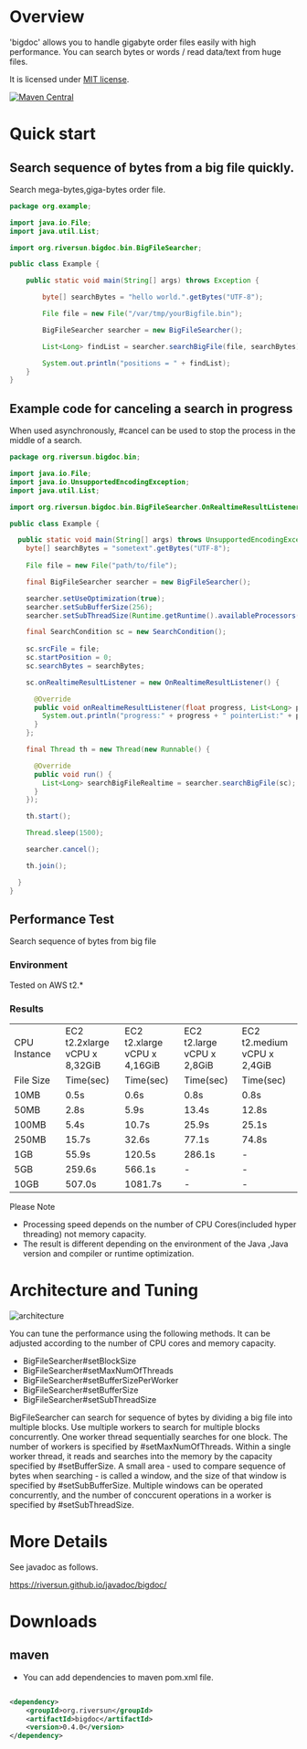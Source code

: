 # Overview
'bigdoc' allows you to handle gigabyte order files easily with high performance.
You can search bytes or words / read data/text from huge files.

It is licensed under [MIT license](https://opensource.org/licenses/MIT).

[![Maven Central](https://maven-badges.herokuapp.com/maven-central/org.riversun/bigdoc/badge.svg)](https://maven-badges.herokuapp.com/maven-central/org.riversun/bigdoc)


# Quick start
## Search sequence of bytes from a big file quickly.

Search mega-bytes,giga-bytes order file.

```java
package org.example;

import java.io.File;
import java.util.List;

import org.riversun.bigdoc.bin.BigFileSearcher;

public class Example {

	public static void main(String[] args) throws Exception {

		byte[] searchBytes = "hello world.".getBytes("UTF-8");

		File file = new File("/var/tmp/yourBigfile.bin");

		BigFileSearcher searcher = new BigFileSearcher();

		List<Long> findList = searcher.searchBigFile(file, searchBytes);

		System.out.println("positions = " + findList);
	}
}
```

## Example code for canceling a search in progress

When used asynchronously, #cancel can be used to stop the process in the middle of a search.

```java
package org.riversun.bigdoc.bin;

import java.io.File;
import java.io.UnsupportedEncodingException;
import java.util.List;

import org.riversun.bigdoc.bin.BigFileSearcher.OnRealtimeResultListener;

public class Example {

  public static void main(String[] args) throws UnsupportedEncodingException, InterruptedException {
    byte[] searchBytes = "sometext".getBytes("UTF-8");
    
    File file = new File("path/to/file");

    final BigFileSearcher searcher = new BigFileSearcher();

    searcher.setUseOptimization(true);
    searcher.setSubBufferSize(256);
    searcher.setSubThreadSize(Runtime.getRuntime().availableProcessors());

    final SearchCondition sc = new SearchCondition();
    
    sc.srcFile = file;
    sc.startPosition = 0;
    sc.searchBytes = searchBytes;

    sc.onRealtimeResultListener = new OnRealtimeResultListener() {

      @Override
      public void onRealtimeResultListener(float progress, List<Long> pointerList) {
        System.out.println("progress:" + progress + " pointerList:" + pointerList);
      }
    };

    final Thread th = new Thread(new Runnable() {

      @Override
      public void run() {
        List<Long> searchBigFileRealtime = searcher.searchBigFile(sc);
      }
    });

    th.start();

    Thread.sleep(1500);

    searcher.cancel();

    th.join();

  }
}

```

## Performance Test
Search sequence of bytes from big file

### Environment
Tested on AWS t2.*<br>

### Results
<table>
<tr><td>CPU Instance</td> <td>EC2 t2.2xlarge<br>vCPU x 8,32GiB</td>  <td>EC2 t2.xlarge<br>vCPU x 4,16GiB</td><td>EC2 t2.large<br>vCPU x 2,8GiB</td><td>EC2 t2.medium<br>vCPU x 2,4GiB</td>         </tr>
<tr><td>File Size</td>    <td>Time(sec)</td>                              <td>Time(sec)</td>                           <td>Time(sec)</td>                         <td>Time(sec)</td>                                    </tr>
<tr><td>10MB</td>         <td>0.5s</td>                              <td>0.6s</td>                           <td>0.8s</td>                         <td>0.8s</td>                                     </tr>
<tr><td>50MB</td>         <td>2.8s</td>                              <td>5.9s</td>                           <td>13.4s</td>                        <td>12.8s</td>                                       </tr>
<tr><td>100MB</td>        <td>5.4s</td>                              <td>10.7s</td>                          <td>25.9s</td>                        <td>25.1s</td>                                        </tr>
<tr><td>250MB</td>        <td>15.7s</td>                             <td>32.6s</td>                          <td>77.1s</td>                        <td>74.8s</td>                                          </tr>
<tr><td>1GB</td>          <td>55.9s</td>                             <td>120.5s</td>                         <td>286.1s</td>                            <td>-</td>                                       </tr>
<tr><td>5GB</td>          <td>259.6s</td>                            <td>566.1s</td>                         <td>-</td>                            <td>-</td>                                         </tr>
<tr><td>10GB</td>         <td>507.0s</td>                            <td>1081.7s</td>                        <td>-</td>                            <td>-</td>                                          </tr>
</table>

Please Note

- Processing speed depends on the number of CPU Cores(included hyper threading) not memory capacity.
- The result is different depending on the environment of the Java ,Java version and compiler or runtime optimization.

# Architecture and Tuning

![architecture](https://riversun.github.io/img/bigdoc_how_to_tune.png
 "architecture")

You can tune the performance using the following methods.
It can be adjusted according to the number of CPU cores and memory capacity.

- BigFileSearcher#setBlockSize
- BigFileSearcher#setMaxNumOfThreads
- BigFileSearcher#setBufferSizePerWorker
- BigFileSearcher#setBufferSize
- BigFileSearcher#setSubThreadSize

BigFileSearcher can search for sequence of bytes by dividing a big file into multiple blocks.
Use multiple workers to search for multiple blocks concurrently.
One worker thread sequentially searches for one block.
The number of workers is specified by #setMaxNumOfThreads.
Within a single worker thread, it reads and searches into the memory by the capacity specified by #setBufferSize.
A small area - used to compare sequence of bytes when searching - is called a window, and the size of that window is specified by #setSubBufferSize.
Multiple windows can be operated concurrently, and the number of conccurent operations in a worker is specified by #setSubThreadSize.



# More Details
See javadoc as follows.

https://riversun.github.io/javadoc/bigdoc/

# Downloads
## maven
- You can add dependencies to maven pom.xml file.
```xml

<dependency>
    <groupId>org.riversun</groupId>
    <artifactId>bigdoc</artifactId>
    <version>0.4.0</version>
</dependency>
```
